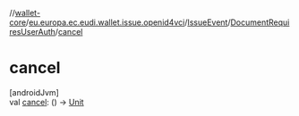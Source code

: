 //[wallet-core](../../../../index.md)/[eu.europa.ec.eudi.wallet.issue.openid4vci](../../index.md)/[IssueEvent](../index.md)/[DocumentRequiresUserAuth](index.md)/[cancel](cancel.md)

# cancel

[androidJvm]\
val [cancel](cancel.md): () -&gt; [Unit](https://kotlinlang.org/api/latest/jvm/stdlib/kotlin/-unit/index.html)
